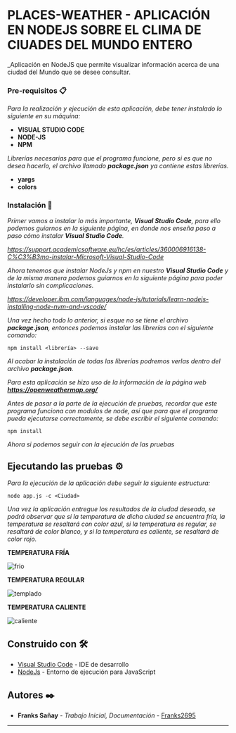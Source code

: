 # PLACES-WEATHER - APLICACIÓN EN NODEJS SOBRE EL CLIMA DE CIUADES DEL MUNDO ENTERO

_Aplicación en NodeJS que permite visualizar información acerca de una ciudad del Mundo que se desee consultar.

### Pre-requisitos 📋

_Para la realización y ejecución de esta aplicación, debe tener instalado lo siguiente en su máquina:_

* **VISUAL STUDIO CODE**
* **NODE-JS**
* **NPM**

_Librerías necesarias para que el programa funcione, pero si es que no desea hacerlo, el archivo llamado **package.json** ya contiene estas librerías._

* **yargs**
* **colors**

### Instalación 🔧

_Primer vamos a instalar lo más importante, **Visual Studio Code**, para ello podemos guiarnos en la siguiente página, en donde nos enseña paso a paso cómo instalar **Visual Studio Code**._

_https://support.academicsoftware.eu/hc/es/articles/360006916138-C%C3%B3mo-instalar-Microsoft-Visual-Studio-Code_

_Ahora tenemos que instalar NodeJs y npm en nuestro **Visual Studio Code** y de la misma manera podemos guiarnos en la siguiente página para poder instalarlo sin complicaciones._

_https://developer.ibm.com/languages/node-js/tutorials/learn-nodejs-installing-node-nvm-and-vscode/_

_Una vez hecho todo lo anterior, si esque no se tiene el archivo **package.json**, entonces podemos instalar las librerías con el siguiente comando:_

```
npm install <librería> --save
```

_Al acabar la instalación de todas las librerías podremos verlas dentro del archivo **package.json**._

_Para esta aplicación se hizo uso de la información de la página web **https://openweathermap.org/**_

_Antes de pasar a la parte de la ejecución de pruebas, recordar que este programa funciona con modulos de node, así que para que el programa pueda ejecutarse correctamente, se debe escribir el siguiente comando:_

```
npm install
```

_Ahora si podemos seguir con la ejecución de las pruebas_

## Ejecutando las pruebas ⚙️

_Para la ejecución de la aplicación debe seguir la siguiente estructura:_

```
node app.js -c <Ciudad>
```

_Una vez la aplicación entregue los resultados de la ciudad deseada, se podrá observar que si la temperatura de dicha ciudad se encuentra fría, la temperatura se resaltará con color azul, si la temperatura es regular, se resaltará de color blanco, y si la temperatura es caliente, se resaltará de color rojo._

**TEMPERATURA FRÍA**

![frio](https://user-images.githubusercontent.com/76794301/121845373-f3b27e80-ccaa-11eb-83b8-385ae987389b.JPG)

**TEMPERATURA REGULAR**

![templado](https://user-images.githubusercontent.com/76794301/121845643-5e63ba00-ccab-11eb-976a-69b8a50fe89e.JPG)

**TEMPERATURA CALIENTE**

![caliente](https://user-images.githubusercontent.com/76794301/121845519-2eb4b200-ccab-11eb-949b-186d3a8e37b5.JPG)

## Construido con 🛠️

* [Visual Studio Code](https://code.visualstudio.com/) - IDE de desarrollo
* [NodeJs](https://nodejs.org/es/) - Entorno de ejecución para JavaScript

## Autores ✒️

* **Franks Sañay** - *Trabajo Inicial, Documentación* - [Franks2695](https://github.com/Franks2695)
---
